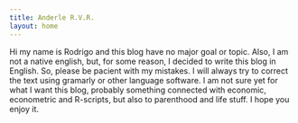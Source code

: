 ```yaml
---
title: Anderle R.V.R.
layout: home
---
```


Hi my name is Rodrigo and this blog have no major goal or topic. Also, I am not a native english, but, for some reason, I decided to write this blog in English. So, please be pacient with my mistakes. I will always try to correct the text using gramarly or other language software. 
I am not sure yet for what I want this blog, probably something connected with economic, econometric and R-scripts, but also to parenthood and life stuff.
I hope you enjoy it. 


